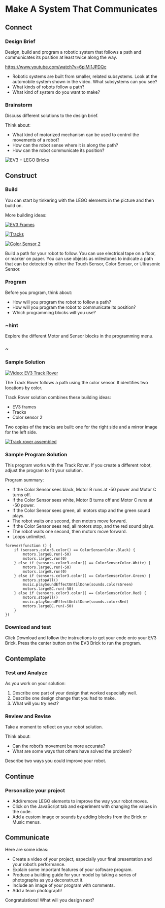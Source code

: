 # Make A System That Communicates

## Connect 

### Design Brief

Design, build and program a robotic system that follows a path and communicates its position at least twice along the way.

https://www.youtube.com/watch?v=6piMI1JPDQc

* Robotic systems are built from smaller, related subsystems. Look at the automobile system shown in the video. What subsystems can you see?
* What kinds of robots follow a path?
* What kind of system do you want to make?

### Brainstorm

Discuss different solutions to the design brief.

Think about:
* What kind of motorized mechanism can be used to control the movements of a robot?
* How can the robot sense where it is along the path?
* How can the robot communicate its position?
 
![EV3 + LEGO Bricks](/static/lessons/make-it-communicate/ev3-plus-parts.jpg)

## Construct 

### Build

You can start by tinkering with the LEGO elements in the picture and then build on.

More building ideas:

[![EV3 Frames](/static/lessons/make-it-communicate/ev3-frames.jpg)](https://le-www-live-s.legocdn.com/sc/media/files/support/mindstorms%20ev3/building-instructions/design%20engineering%20projects/ev3%20frames-5054ee378e624fb4cb31158d2fc8e5cf.pdf)

[![Tracks](/static/lessons/make-it-communicate/ev3-tracks.jpg)](https://le-www-live-s.legocdn.com/sc/media/files/support/mindstorms%20ev3/building-instructions/design%20engineering%20projects/tracks-32d7554813af3f25cf5012d54a4bad2b.pdf)

[![Color Sensor 2](/static/lessons/make-it-communicate/ev3-color-sensor2.jpg)](https://le-www-live-s.legocdn.com/sc/media/files/support/mindstorms%20ev3/building-instructions/design%20engineering%20projects/color%20sensor_v2-e7fd54b6fa3cdfe36f414c1d2510f9cb.pdf)


Build a path for your robot to follow. You can use electrical tape on a floor, or marker on paper. You can use objects as milestones to indicate a path that can be detected by either the Touch Sensor, Color Sensor, or Ultrasonic Sensor. 

### Program 

Before you program, think about: 
 
* How will you program the robot to follow a path?
* How will you program the robot to communicate its position?
* Which programming blocks will you use?

### ~hint

Explore the different Motor and Sensor blocks in the programming menu.

### ~

### Sample Solution 

[![Video: EV3 Track Rover](/static/lessons/make-it-communicate/ev3-track-rover.jpg)](https://legoeducation.23video.com/v.ihtml/player.html?token=79c99735f906403a4dd7f2909935983d&source=embed&photo%5fid=19857954)

The Track Rover follows a path using the color sensor. It identifies two locations by color.

Track Rover solution combines these building ideas:

* EV3 frames
* Tracks
* Color sensor 2

Two copies of the tracks are built: one for the right side and a mirror image for the left side.

[![Track rover assembled](/static/lessons/make-it-communicate/ev3-track-rover2.jpg)](https://le-www-live-s.legocdn.com/sc/media/lessons/mindstorms-ev3/ev3-dep/building%20instructions/track-rover-bi-6aadb1b053df0c58a0dea108b5ce0eea.pdf)

### Sample Program Solution 

This program works with the Track Rover. If you create a different robot, adjust the program to fit your solution. 

Program summary: 

* If the Color Sensor sees black, Motor B runs at -50 power and Motor C turns off.
* If the Color Sensor sees white, Motor B turns off and Motor C runs at -50 power.
* If the Color Sensor sees green, all motors stop and the green sound plays. 
* The robot waits one second, then motors move forward.
* If the Color Sensor sees red, all motors stop, and the red sound plays.
* The robot waits one second, then motors move forward.
* Loops unlimited.

```blocks
forever(function () {
    if (sensors.color3.color() == ColorSensorColor.Black) {
        motors.largeB.run(-50)
        motors.largeC.run(0)
    } else if (sensors.color3.color() == ColorSensorColor.White) {
        motors.largeC.run(-50)
        motors.largeB.run(0)
    } else if (sensors.color3.color() == ColorSensorColor.Green) {
        motors.stopAll()
        music.playSoundEffectUntilDone(sounds.colorsGreen)
        motors.largeBC.run(-50)
    } else if (sensors.color3.color() == ColorSensorColor.Red) {
        motors.stopAll()
        music.playSoundEffectUntilDone(sounds.colorsRed)
        motors.largeBC.run(-50)
    }
})
```

### Download and test

Click Download and follow the instructions to get your code onto your EV3 Brick. Press the center button on the EV3 Brick to run the program.

## Contemplate 

### Test and Analyze 

As you work on your solution:

1. Describe one part of your design that worked especially well. 
2. Describe one design change that you had to make. 
3. What will you try next? 


### Review and Revise 

Take a moment to reflect on your robot solution. 

Think about:

* Can the robot’s movement be more accurate? 
* What are some ways that others have solved the problem?

Describe two ways you could improve your robot.

## Continue 

### Personalize your project

* Add/remove LEGO elements to improve the way your robot moves. 
* Click on the JavaScript tab and experiment with changing the values in the code.
* Add a custom image or sounds by adding blocks from the Brick or Music menus.

## Communicate 

Here are some ideas:

* Create a video of your project, especially your final presentation and your robot’s performance. 
* Explain some important features of your software program. 
* Produce a building guide for your model by taking a series of photographs as you deconstruct it. 
* Include an image of your program with comments. 
* Add a team photograph! 

Congratulations! What will you design next?
